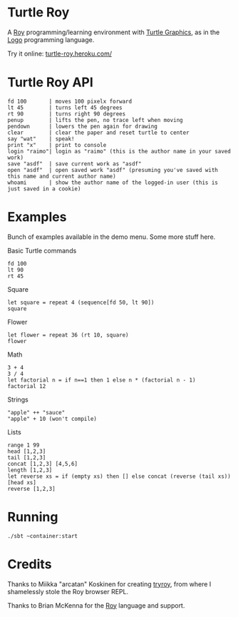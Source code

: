 # Turtle Roy

A [Roy](http://roy.brianmckenna.org/) programming/learning environment with [Turtle Graphics](http://en.wikipedia.org/wiki/Turtle_graphics), as in the
[Logo](http://el.media.mit.edu/logo-foundation/logo/programming.html) programming language.

Try it online: [turtle-roy.heroku.com/](http://turtle-roy.heroku.com/)

# Turtle Roy API

    fd 100       | moves 100 pixelx forward
    lt 45        | turns left 45 degrees
    rt 90        | turns right 90 degrees
    penup        | lifts the pen, no trace left when moving
    pendown      | lowers the pen again for drawing
    clear        | clear the paper and reset turtle to center
    say "wat"    | speak!
    print "x"    | print to console
    login "raimo"| login as "raimo" (this is the author name in your saved work)
    save "asdf"  | save current work as "asdf"
    open "asdf"  | open saved work "asdf" (presuming you've saved with this name and current author name)
    whoami       | show the author name of the logged-in user (this is just saved in a cookie)

# Examples

Bunch of examples available in the demo menu. Some more stuff here.

Basic Turtle commands

    fd 100
    lt 90
    rt 45

Square

    let square = repeat 4 (sequence[fd 50, lt 90])
    square

Flower

    let flower = repeat 36 (rt 10, square)
    flower

Math

    3 + 4
    3 / 4
    let factorial n = if n==1 then 1 else n * (factorial n - 1)
    factorial 12

Strings

    "apple" ++ "sauce"
    "apple" + 10 (won't compile)

Lists

    range 1 99
    head [1,2,3]
    tail [1,2,3]
    concat [1,2,3] [4,5,6]
    length [1,2,3]
    let reverse xs = if (empty xs) then [] else concat (reverse (tail xs)) [head xs]
    reverse [1,2,3]
    
# Running

    ./sbt ~container:start

# Credits

Thanks to Miikka "arcatan" Koskinen for creating [tryroy](https://github.com/miikka/tryroy), from where I shamelessly stole the Roy browser REPL.

Thanks to Brian McKenna for the [Roy](https://github.com/pufuwozu/roy) language and support.
